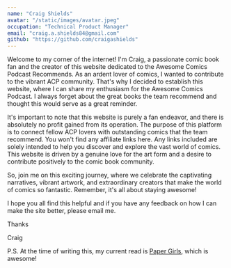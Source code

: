 ```yaml
---
name: "Craig Shields"
avatar: "/static/images/avatar.jpeg"
occupation: "Technical Product Manager"
email: "craig.a.shields84@gmail.com"
github: "https://github.com/craigashields"
---
```


Welcome to my corner of the internet! I'm Craig, a passionate comic book fan and the creator of this website dedicated to the Awesome Comics Podcast Recommends. As an ardent lover of comics, I wanted to contribute to the vibrant ACP community. That's why I decided to establish this website, where I can share my enthusiasm for the Awesome Comics Podcast. I always forget about the great books the team recommend and thought this would serve as a great reminder. 

It's important to note that this website is purely a fan endeavor, and there is absolutely no profit gained from its operation. The purpose of this platform is to connect fellow ACP lovers with outstanding comics that the team recommend. You won't find any affiliate links here. Any links included are solely intended to help you discover and explore the vast world of comics. This website is driven by a genuine love for the art form and a desire to contribute positively to the comic book community.

So, join me on this exciting journey, where we celebrate the captivating narratives, vibrant artwork, and extraordinary creators that make the world of comics so fantastic. Remember, it's all about staying awesome!

I hope you all find this helpful and if you have any feedback on how I can make the site better, please email me.

Thanks

Craig

P.S. At the time of writing this, my current read is [Paper Girls](https://imagecomics.com/comics/series/paper-girls), which is awesome!